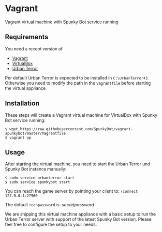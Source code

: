# Vagrant
Vagrant virtual machine with Spunky Bot service running

## Requirements
You need a recent version of 
- [Vagrant](https://www.vagrantup.com/downloads.html)
- [VirtualBox](https://www.virtualbox.org/wiki/Downloads)
- [Urban Terror](http://www.urbanterror.info/downloads/) 

Per default Urban Terror is expected to be installed in `C:\UrbanTerror43`.
Otherwise you need to modify the path in the `Vagrantfile` before starting the virtual appliance.

## Installation
These steps will create a Vagrant virtual machine for VirtualBox with Spunky Bot service running:

    $ wget https://raw.githubusercontent.com/SpunkyBot/vagrant-spunkybot/master/Vagrantfile
    $ vagrant up

## Usage
After starting the virtual machine, you need to start the Urban Terror und Spunky Bot instance manually:

    $ sudo service urbanterror start
    $ sudo service spunkybot start
    
You can reach the game server by pointing your client to: `/connect 127.0.0.1:27960`

The default `rconpassword` is: _secretpassword_

We are shipping this virtual machine appliance with a basic setup to run the Urban Terror server with support of the latest Spunky Bot version. Please feel free to configure the setup to your needs.